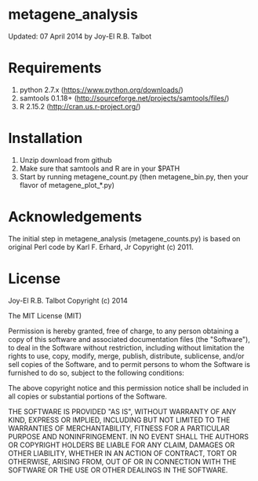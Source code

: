 metagene_analysis 
=================
Updated: 07 April 2014 by Joy-El R.B. Talbot

Requirements
============
1. python 2.7.x (https://www.python.org/downloads/)
2. samtools 0.1.18+ (http://sourceforge.net/projects/samtools/files/)
3. R 2.15.2 (http://cran.us.r-project.org/)

Installation
============
1. Unzip download from github
2. Make sure that samtools and R are in your $PATH
3. Start by running metagene_count.py (then metagene_bin.py, then your flavor of metagene_plot_*.py)

Acknowledgements
================
The initial step in metagene_analysis (metagene_counts.py) is based on 
original Perl code by Karl F. Erhard, Jr Copyright (c) 2011.

License
=======
Joy-El R.B. Talbot Copyright (c) 2014

The MIT License (MIT)

Permission is hereby granted, free of charge, to any person obtaining a copy
of this software and associated documentation files (the "Software"), to deal
in the Software without restriction, including without limitation the rights
to use, copy, modify, merge, publish, distribute, sublicense, and/or sell
copies of the Software, and to permit persons to whom the Software is
furnished to do so, subject to the following conditions:

The above copyright notice and this permission notice shall be included in
all copies or substantial portions of the Software.

THE SOFTWARE IS PROVIDED "AS IS", WITHOUT WARRANTY OF ANY KIND, EXPRESS OR
IMPLIED, INCLUDING BUT NOT LIMITED TO THE WARRANTIES OF MERCHANTABILITY,
FITNESS FOR A PARTICULAR PURPOSE AND NONINFRINGEMENT. IN NO EVENT SHALL THE
AUTHORS OR COPYRIGHT HOLDERS BE LIABLE FOR ANY CLAIM, DAMAGES OR OTHER
LIABILITY, WHETHER IN AN ACTION OF CONTRACT, TORT OR OTHERWISE, ARISING FROM,
OUT OF OR IN CONNECTION WITH THE SOFTWARE OR THE USE OR OTHER DEALINGS IN
THE SOFTWARE.
